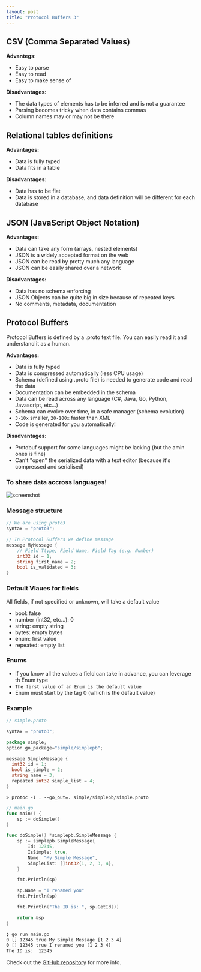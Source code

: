 ```yaml
---
layout: post
title: "Protocol Buffers 3"
---
```


## CSV (Comma Separated Values)

__Advantegs__:
* Easy to parse
* Easy to read
* Easy to make sense of

__Disadvantages:__ 
* The data types of elements has to be inferred and is not a guarantee
* Parsing becomes tricky when data contains commas
* Column names may or may not be there

## Relational tables definitions

__Advantages:__
* Data is fully typed
* Data fits in a table

__Disadvantages:__
* Data has to be flat
* Data is stored in a database, and data definition will be different for each database

## JSON (JavaScript Object Notation)

__Advantages:__
* Data can take any form (arrays, nested elements)
* JSON is a widely accepted format on the web
* JSON can be read by pretty much any language
* JSON can be easily shared over a network

__Disadvantages:__
* Data has no schema enforcing
* JSON Objects can be quite big in size because of repeated keys
* No comments, metadata, documentation

## Protocol Buffers

Protocol Buffers is defined by a .proto text file. You can easily read it and understand it as a human.

__Advantages:__
* Data is fully typed
* Data is compressed automatically (less CPU usage)
* Schema (defined using .proto file) is needed to generate code and read the data
* Documentation can be embedded in the schema
* Data can be read across any language (C#, Java, Go, Python, Javascript, etc...)
* Schema can evolve over time, in a safe manager (schema evolution)
* `3-10x` smaller, `20-100x` faster than XML
* Code is generated for you automatically!

__Disadvantages:__
* Protobuf support for some languages might be lacking (but the amin ones is fine)
* Can't "open" the serialized data with a text editor (because it's compressed and serialised)

### To share data accross languages!

![screenshot](../../../assets/images/protocol_buffers_accross_language.png)

### Message structure

```go
// We are using proto3
syntax = "proto3"; 

// In Protocol Buffers we define message
message MyMessage {
	// Field Ttype, Field Name, Field Tag (e.g. Number)
	int32 id = 1;
	string first_name = 2;
	bool is_validated = 3;
}
```

### Default Vlaues for fields

All fields, if not specified or unknown, will take a default value

* bool: false
* number (int32, etc...): 0
* string: empty string
* bytes: empty bytes
* enum: first value
* repeated: empty list

### Enums

* If you know all the values a field can take in advance, you can leverage th Enum type
* `The first value of an Enum is the default value`
* Enum must start by the tag 0 (which is the default value)

### Example

```go
// simple.proto

syntax = "proto3";

package simple;
option go_package="simple/simplepb";

message SimpleMessage {
  int32 id = 1;
  bool is_simple = 2;
  string name = 3;
  repeated int32 simple_list = 4;
}
```

```console
> protoc -I . --go_out=. simple/simplepb/simple.proto
```

```go
// main.go
func main() {
	sp := doSimple()
}

func doSimple() *simplepb.SimpleMessage {
	sp := simplepb.SimpleMessage{
		Id: 12345,
		IsSimple: true,
		Name: "My Simple Message",
		SimpleList: []int32{1, 2, 3, 4},
	}

	fmt.Println(sp)

	sp.Name = "I renamed you"
	fmt.Println(sp)

	fmt.Println("The ID is: ", sp.GetId())

	return &sp
}
```

```bash
❯ go run main.go
0 [] 12345 true My Simple Message [1 2 3 4]
0 [] 12345 true I renamed you [1 2 3 4]
The ID is:  12345
```

Check out the [GitHub repository](https://github.com/younghyun-ahn/go-etc/tree/master/protobuf) for more info.
